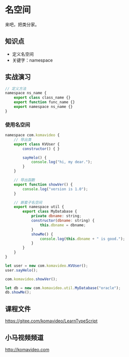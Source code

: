 名空间
======

来吧，把类分家。

## 知识点

* 定义名空间
* 关键字：namespace

## 实战演习

~~~js
// 定义方法
namespace ns_name {
    export class class_name {}
    export function func_name {}
    export namespace ns_name {}
}
~~~
 
### 使用名空间

~~~js
namespace com.komavideo {
    // 导出类
    export class KVUser {
        constructor() { }

        sayHelo() {
            console.log("hi, my dear.");
        }
    }

    // 导出函数
    export function showVer() {
        console.log("version is 1.0");
    }

    // 嵌套子名空间
    export namespace util {
        export class MyDatabase {
            private dbname: string;
            constructor(dbname: string) {
                this.dbname = dbname;
            }
            showMe() {
                console.log(this.dbname + " is good.");
            }
        }
    }
}

let user = new com.komavideo.KVUser();
user.sayHelo();

com.komavideo.showVer();

let db = new com.komavideo.util.MyDatabase("oracle");
db.showMe();
~~~

## 课程文件

https://gitee.com/komavideo/LearnTypeScript

## 小马视频频道

http://komavideo.com
